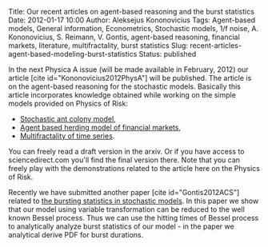 Title: Our recent articles on agent-based reasoning and the burst statistics
Date: 2012-01-17 10:00
Author: Aleksejus Kononovicius
Tags: Agent-based models, General information, Econometrics, Stochastic models, 1/f noise, A. Kononovicius, S. Reimann, V. Gontis, agent-based reasoning, financial markets, literature, multifractality, burst statistics
Slug: recent-articles-agent-based-modeling-burst-statistics
Status: published

In the next Physica A
issue (will be made available in February, 2012) our article \[cite
id="Kononovicius2012PhysA"\] will be published. The article is on the
agent-based reasoning for the stochastic models. Basically this article
incorporates knowledge obtained while working on the simple models
provided on Physics of Risk:<!--more-->

-   [Stochastic ant colony
    model](/stochastic-ant-colony-model "Stochastic ant colony model "),
-   [Agent based herding model of financial
    markets](/agent-based-herding-model-financial-markets "Agent based herding model of financial markets"),
-   [Multifractality of time
    series](/multifractality-time-series "Multifractality of time series ").

You can freely read a draft version in the arxiv. Or if you have access
to sciencedirect.com you'll find the final version there. Note that you
can freely play with the demonstrations related to the article here on
the Physics of Risk.

Recently we have submitted another paper \[cite id="Gontis2012ACS"\]
related to [the bursting statistics in stochastic
models](/brust-statistics-non-linear-stochastic-models "Brust statistics in non-linear stochastic models").
In this paper we show that our model using variable transformation can
be reduced to the well known Bessel process. Thus we can use the hitting
times of Bessel process to analytically analyze burst statistics of our
model - in the paper we analytical derive PDF for burst
durations.
